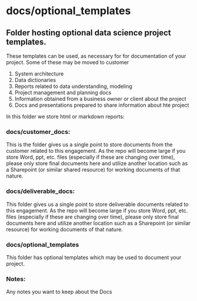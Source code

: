 # docs/optional_templates

## Folder hosting optional data science project templates. 

These templates can be used, as necessary for for documentation of your project. Some of these may be moved to customer 

1. System architecture
2. Data dictionaries
3. Reports related to data understanding, modeling
4. Project management and planning docs
5. Information obtained from a business owner or client about the project
6. Docs and presentations prepared to share information about hte project 

In this folder we store html or markdown reports:

### docs/customer_docs:
This is the folder gives us a single point to store documents from the customer related to this engagement. As the repo will become large if you store Word, ppt, etc. files (especially if these are changing over time), please only store final documents here and utilize another location such as a Sharepoint (or similar shared resource) for working documents of that nature.

### docs/deliverable_docs:
This folder gives us a single point to store deliverable documents related to this engagement. As the repo will become large if you store Word, ppt, etc. files (especially if these are changing over time), please only store final documents here and utilize another location such as a Sharepoint (or similar resource) for working documents of that nature.

### docs/optional_templates
This folder has optional templates which may be used to document your project.

### Notes:
Any notes you want to keep about the Docs
